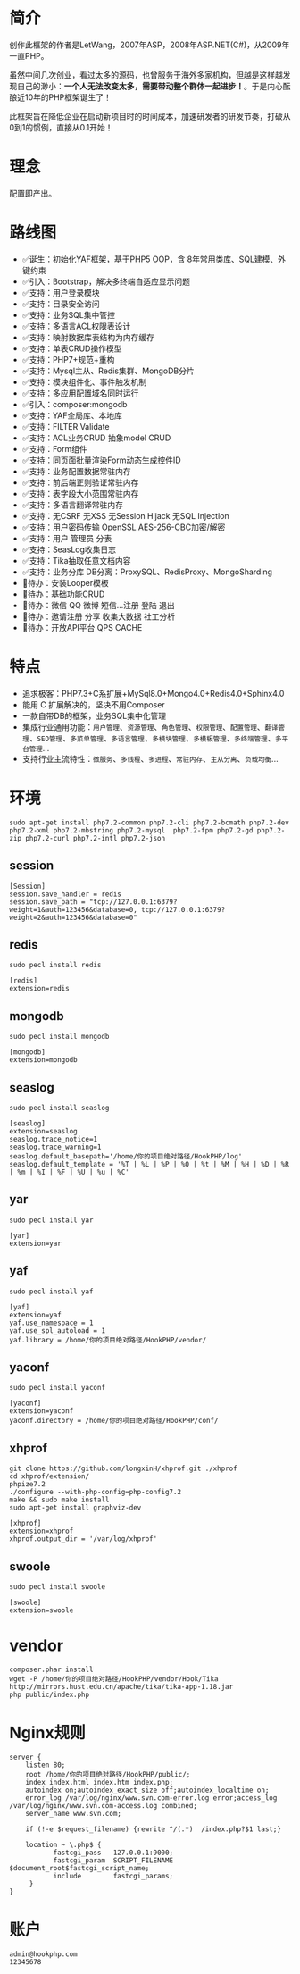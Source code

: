 # 简介
创作此框架的作者是LetWang，2007年ASP，2008年ASP.NET(C#)，从2009年一直PHP。

虽然中间几次创业，看过太多的源码，也曾服务于海外多家机构，但越是这样越发现自己的渺小：**一个人无法改变太多，需要带动整个群体一起进步！**。于是内心酝酿近10年的PHP框架诞生了！

此框架旨在降低企业在启动新项目时的时间成本，加速研发者的研发节奏，打破从0到1的惯例，直接从0.1开始！

# 理念
配置即产出。

# 路线图
+ ✅诞生：初始化YAF框架，基于PHP5 OOP，含 8年常用类库、SQL建模、外键约束
+ ✅引入：Bootstrap，解决多终端自适应显示问题
+ ✅支持：用户登录模块
+ ✅支持：目录安全访问
+ ✅支持：业务SQL集中管控
+ ✅支持：多语言ACL权限表设计
+ ✅支持：映射数据库表结构为内存缓存
+ ✅支持：单表CRUD操作模型
+ ✅支持：PHP7+规范+重构
+ ✅支持：Mysql主从、Redis集群、MongoDB分片
+ ✅支持：模块组件化、事件触发机制
+ ✅支持：多应用配置域名同时运行
+ ✅引入：composer:mongodb
+ ✅支持：YAF全局库、本地库
+ ✅支持：FILTER Validate
+ ✅支持：ACL业务CRUD 抽象model CRUD
+ ✅支持：Form组件
+ ✅支持：同页面批量渲染Form动态生成控件ID
+ ✅支持：业务配置数据常驻内存
+ ✅支持：前后端正则验证常驻内存
+ ✅支持：表字段大小范围常驻内存
+ ✅支持：多语言翻译常驻内存
+ ✅支持：无CSRF 无XSS 无Session Hijack 无SQL Injection
+ ✅支持：用户密码传输 OpenSSL AES-256-CBC加密/解密
+ ✅支持：用户 管理员 分表
+ ✅支持：SeasLog收集日志
+ ✅支持：Tika抽取任意文档内容
+ ✅支持：业务分库 DB分离：ProxySQL、RedisProxy、MongoSharding
+ 📌待办：安装Looper模板
+ 📌待办：基础功能CRUD
+ 📌待办：微信 QQ 微博 短信...注册 登陆 退出
+ 📌待办：邀请注册 分享 收集大数据 社工分析
+ 📌待办：开放API平台 QPS CACHE

# 特点
+ 追求极客：PHP7.3+C系扩展+MySql8.0+Mongo4.0+Redis4.0+Sphinx4.0
+ 能用 C 扩展解决的，坚决不用Composer
+ 一款自带DB的框架，业务SQL集中化管理
+ 集成行业通用功能：`用户管理`、`资源管理`、`角色管理`、`权限管理`、`配置管理`、`翻译管理`、`SEO管理`、`多菜单管理`、`多语言管理`、`多模块管理`、`多模板管理`、`多终端管理`、`多平台管理`...
+ 支持行业主流特性：`微服务`、`多线程`、`多进程`、`常驻内存`、`主从分离`、`负载均衡`...

# 环境
```
sudo apt-get install php7.2-common php7.2-cli php7.2-bcmath php7.2-dev php7.2-xml php7.2-mbstring php7.2-mysql  php7.2-fpm php7.2-gd php7.2-zip php7.2-curl php7.2-intl php7.2-json
```
## session
```
[Session]
session.save_handler = redis
session.save_path = "tcp://127.0.0.1:6379?weight=1&auth=123456&database=0, tcp://127.0.0.1:6379?weight=2&auth=123456&database=0"
```
## redis
```
sudo pecl install redis

[redis]
extension=redis
```
## mongodb
```
sudo pecl install mongodb

[mongodb]
extension=mongodb
```
## seaslog
```
sudo pecl install seaslog

[seaslog]
extension=seaslog
seaslog.trace_notice=1
seaslog.trace_warning=1
seaslog.default_basepath='/home/你的项目绝对路径/HookPHP/log'
seaslog.default_template = '%T | %L | %P | %Q | %t | %M | %H | %D | %R | %m | %I | %F | %U | %u | %C'
```
## yar
```
sudo pecl install yar

[yar]
extension=yar
```
## yaf
```
sudo pecl install yaf

[yaf]
extension=yaf
yaf.use_namespace = 1
yaf.use_spl_autoload = 1
yaf.library = /home/你的项目绝对路径/HookPHP/vendor/
```
## yaconf
```
sudo pecl install yaconf

[yaconf]
extension=yaconf
yaconf.directory = /home/你的项目绝对路径/HookPHP/conf/
```
## xhprof
```
git clone https://github.com/longxinH/xhprof.git ./xhprof
cd xhprof/extension/
phpize7.2
./configure --with-php-config=php-config7.2
make && sudo make install
sudo apt-get install graphviz-dev

[xhprof]
extension=xhprof
xhprof.output_dir = '/var/log/xhprof'
```
## swoole
```
sudo pecl install swoole

[swoole]
extension=swoole
```
# vendor
```
composer.phar install
wget -P /home/你的项目绝对路径/HookPHP/vendor/Hook/Tika http://mirrors.hust.edu.cn/apache/tika/tika-app-1.18.jar
php public/index.php
```

# Nginx规则
```
server {
	listen 80;
	root /home/你的项目绝对路径/HookPHP/public/;
	index index.html index.htm index.php;
	autoindex on;autoindex_exact_size off;autoindex_localtime on;
	error_log /var/log/nginx/www.svn.com-error.log error;access_log /var/log/nginx/www.svn.com-access.log combined;
	server_name www.svn.com;

	if (!-e $request_filename) {rewrite ^/(.*)  /index.php?$1 last;}

	location ~ \.php$ {
	       fastcgi_pass   127.0.0.1:9000;
	       fastcgi_param  SCRIPT_FILENAME  $document_root$fastcgi_script_name;
	       include        fastcgi_params;
	 }
}
```

# 账户
```
admin@hookphp.com
12345678
```
